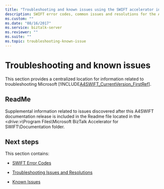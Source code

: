 ```yaml
---
title: "Troubleshooting and known issues using the SWIFT accelerator in BizTalk Server"
description: SWIFT error codes, common issues and resolutions for the A4SWIFT in BizTalk Server
ms.custom: ""
ms.date: "08/16/2017"
ms.service: biztalk-server
ms.reviewer: ""
ms.suite: ""
ms.topic: troubleshooting-known-issue
---
```

# Troubleshooting and known issues
This section provides a centralized location for information related to troubleshooting Microsoft [!INCLUDE[A4SWIFT_CurrentVersion_FirstRef](../../includes/a4swift-currentversion-firstref-md.md)].  

## ReadMe
  
 Supplemental information related to issues discovered after this A4SWIFT documentation release is included in the Readme file located in the \<*drive:*\>\Program Files\\Microsoft  BizTalk Accelerator for SWIFT\Documentation folder.  

## Next steps  
 This section contains:  

- [SWIFT Error Codes](swift-error-codes.md)

-   [Troubleshooting Issues and Resolutions](../../adapters-and-accelerators/accelerator-swift/troubleshooting-issues-and-resolutions1.md)  
  
-   [Known Issues](../../adapters-and-accelerators/accelerator-swift/known-issues5.md)
